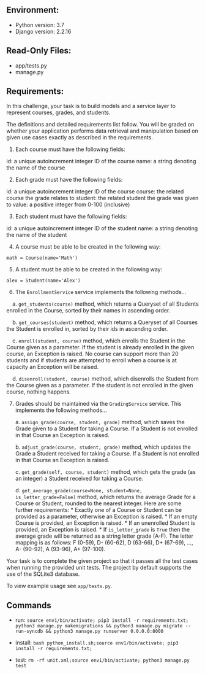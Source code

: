 ## Environment:
- Python version: 3.7
- Django version: 2.2.16

## Read-Only Files:
- app/tests.py
- manage.py

## Requirements:

In this challenge, your task is to build models and a service layer to represent courses, grades, and students.

The definitions and detailed requirements list follow. You will be graded on whether your application performs data retrieval and manipulation based on given use cases exactly as described in the requirements.

1. Each course must have the following fields:

id: a unique autoincrement integer ID of the course
name: a string denoting the name of the course


2. Each grade must have the following fields:

id: a unique autoincrement integer ID of the course
course: the related course the grade relates to
student: the related student the grade was given to
value: a positive integer from 0-100 (inclusive)


3. Each student must have the following fields:

id: a unique autoincrement integer ID of the student
name: a string denoting the name of the student


4. A course must be able to be created in the following way:

`math = Course(name='Math')`


5. A student must be able to be created in the following way:

`alex = Student(name='Alex')`


6. The `EnrollmentService` service implements the following methods...

    a. `get_students(course)` method, which returns a Queryset of all Students enrolled in the Course, sorted by their names in ascending order.

    b. `get_courses(student)` method, which returns a Queryset of all Courses the Student is enrolled in, sorted by their ids in ascending order.

    c. `enroll(student, course)` method, which enrolls the Student in the Course given as a parameter. If the student is already enrolled in the given course, an Exception is raised. No course can support more than 20 students and if students are attempted to enroll when a course is at capacity an Exception will be raised.

    d. `disenroll(student, course)` method, which disenrolls the Student from the Course given as a parameter. If the student is not enrolled in the given course, nothing happens.


7. Grades should be maintained via the `GradingService` service. This implements the following methods...

    a. `assign_grade(course, student, grade)` method, which saves the Grade given to a Student for taking a Course. If a Student is not enrolled in that Course an Exception is raised.

    b. `adjust_grade(course, student, grade)` method, which updates the Grade a Student received for taking a Course. If a Student is not enrolled in that Course an Exception is raised.

    c. `get_grade(self, course, student)` method, which gets the grade (as an integer) a Student received for taking a Course.

    d. `get_average_grade(course=None, student=None, is_letter_grade=False)` method, which returns the average Grade for a Course or Student, rounded to the nearest integer. Here are some further requirements:
        * Exactly one of a Course or Student can be provided as a parameter, otherwise an Exception is raised.
        * If an empty Course is provided, an Exception is raised.
        * If an unenrolled Student is provided, an Exception is raised.
        * If `is_letter_grade` is `True` then the average grade will be returned as a string letter grade (A-F). The letter mapping is as follows: F (0-59), D- (60-62), D (63-66), D+ (67-69), ..., A- (90-92), A (93-96), A+ (97-100).

Your task is to complete the given project so that it passes all the test cases when running the provided unit tests. The project by default supports the use of the SQLite3 database.

To view example usage see `app/tests.py`.


## Commands

+ run:
```source env1/bin/activate; pip3 install -r requirements.txt; python3 manage.py makemigrations && python3 manage.py migrate --run-syncdb && python3 manage.py runserver 0.0.0.0:8000```

+  install:
```bash python_install.sh;source env1/bin/activate; pip3 install -r requirements.txt;```

+ test:
```rm -rf unit.xml;source env1/bin/activate; python3 manage.py test```